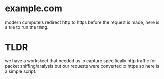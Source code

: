 # example.com
modern computers redirect http to https before the request is made, here is a file to run the thing.

# TLDR
we have a worksheet that needed us to capture specifically http traffic for packet sniffing/analysis but our requests were converted to https so here is a simple script.
